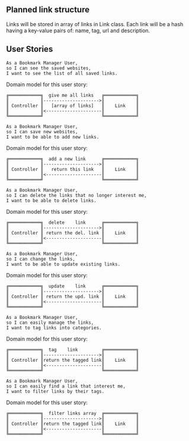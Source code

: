 ## Planned link structure
Links will be stored in array of links in Link class. 
Each link will be a hash having a key-value pairs of: name, tag, url and description.

## User Stories

```plain
As a Bookmark Manager User,
so I can see the saved websites,
I want to see the list of all saved links.
```
Domain model for this user story:
```plain
╔════════════╗  give me all links   ╔════════════╗
║            ║--------------------->║            ║
║ Controller ║   [array of links]   ║    Link    ║
║            ║<---------------------║            ║
╚════════════╝                      ╚════════════╝
```
```plain
As a Bookmark Manager User,
so I can save new websites,
I want to be able to add new links.
```
Domain model for this user story:

```plain
╔════════════╗  add a new link      ╔════════════╗
║            ║--------------------->║            ║
║ Controller ║   return this link   ║    Link    ║
║            ║<---------------------║            ║
╚════════════╝                      ╚════════════╝
```
```plain
As a Bookmark Manager User,
so I can delete the links that no longer interest me,
I want to be able to delete links.
```
Domain model for this user story:

```plain
╔════════════╗  delete    link      ╔════════════╗
║            ║--------------------->║            ║
║ Controller ║ return the del. link ║    Link    ║
║            ║<---------------------║            ║
╚════════════╝                      ╚════════════╝
```
```plain
As a Bookmark Manager User,
so I can change the links,
I want to be able to update existing links.
```
Domain model for this user story:

```plain
╔════════════╗  update    link      ╔════════════╗
║            ║--------------------->║            ║
║ Controller ║ return the upd. link ║    Link    ║
║            ║<---------------------║            ║
╚════════════╝                      ╚════════════╝
```
```plain
As a Bookmark Manager User,
so I can easily manage the links,
I want to tag links into categories.
```
Domain model for this user story:

```plain
╔════════════╗  tag    link         ╔════════════╗
║            ║--------------------->║            ║
║ Controller ║return the tagged link║    Link    ║
║            ║<---------------------║            ║
╚════════════╝                      ╚════════════╝
```
```plain
As a Bookmark Manager User,
so I can easily find a link that interest me,
I want to filter links by their tags.
```
Domain model for this user story:
```plain
╔════════════╗  filter links array  ╔════════════╗
║            ║--------------------->║            ║
║ Controller ║return the tagged link║    Link    ║
║            ║<---------------------║            ║
╚════════════╝                      ╚════════════╝
```
